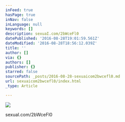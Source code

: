 ```yaml
---
inFeed: true
hasPage: true
inNav: false
inLanguage: null
keywords: []
description: sexuaI.com/2bWceFl0
datePublished: '2016-08-28T19:01:59.561Z'
dateModified: '2016-08-28T18:56:12.039Z'
title: ''
author: []
via: {}
authors: []
publisher: {}
starred: false
sourcePath: _posts/2016-08-28-sexuaicom2bwcefl0.md
url: sexuaicom2bwcefl0/index.html
_type: Article

---
```

![](https://the-grid-user-content.s3-us-west-2.amazonaws.com/2d773bb4-544b-42a5-8181-4a66737440de.jpg)

sexuaI.com/2bWceFl0